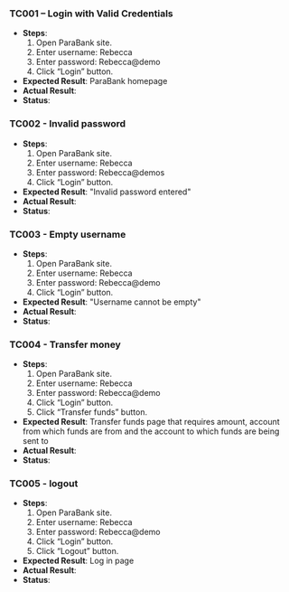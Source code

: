 ### TC001 – Login with Valid Credentials

- **Steps**:
  1. Open ParaBank site.
  2. Enter username: Rebecca
  3. Enter password: Rebecca@demo
  4. Click “Login” button.
- **Expected Result**: ParaBank homepage
- **Actual Result**: 
- **Status**: 

### TC002 - Invalid password
- **Steps**:
  1. Open ParaBank site.
  2. Enter username: Rebecca
  3. Enter password: Rebecca@demos
  4. Click “Login” button.
- **Expected Result**: "Invalid password entered"
- **Actual Result**: 
- **Status**: 

### TC003 - Empty username
- **Steps**:
  1. Open ParaBank site.
  2. Enter username: Rebecca
  3. Enter password: Rebecca@demo
  4. Click “Login” button.
- **Expected Result**: "Username cannot be empty"
- **Actual Result**: 
- **Status**:

### TC004 - Transfer money
- **Steps**:
  1. Open ParaBank site.
  2. Enter username: Rebecca
  3. Enter password: Rebecca@demo
  4. Click “Login” button.
  4. Click “Transfer funds” button.
- **Expected Result**: Transfer funds page that requires amount, account from which funds are from and the account to which funds are being sent to
- **Actual Result**: 
- **Status**: 

### TC005 - logout
- **Steps**:
  1. Open ParaBank site.
  2. Enter username: Rebecca
  3. Enter password: Rebecca@demo
  4. Click “Login” button.
  5. Click “Logout” button.
- **Expected Result**: Log in page
- **Actual Result**: 
- **Status**: 
